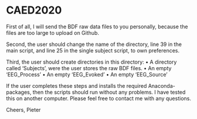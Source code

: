 # CAED2020


First of all, I will send the BDF raw data files to you personally, because the files are too large to upload on Github.

Second, the user should change the name of the directory, line 39 in the main script, and line 25 in the single subject script, 
to own preferences.

Third, the user should create directories in this directory:
•	A directory called ‘Subjects’, were the user stores the raw BDF files.
•	An empty ‘EEG_Process’
•	An empty ‘EEG_Evoked’
•	An empty ‘EEG_Source’

If the user completes these steps and installs the required Anaconda-packages, then the scripts should run without any problems. 
I have tested this on another computer. Please feel free to contact me with any questions.


Cheers,
Pieter
